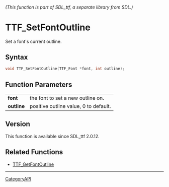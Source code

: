 ###### (This function is part of SDL_ttf, a separate library from SDL.)
# TTF_SetFontOutline

Set a font's current outline.

## Syntax

```c
void TTF_SetFontOutline(TTF_Font *font, int outline);

```

## Function Parameters

|                 |                                       |
| --------------- | ------------------------------------- |
| **font**        | the font to set a new outline on.     |
| **outline**     | positive outline value, 0 to default. |

## Version

This function is available since SDL_ttf 2.0.12.

## Related Functions

* [TTF_GetFontOutline](TTF_GetFontOutline.md)

----
[CategoryAPI](CategoryAPI.md)
